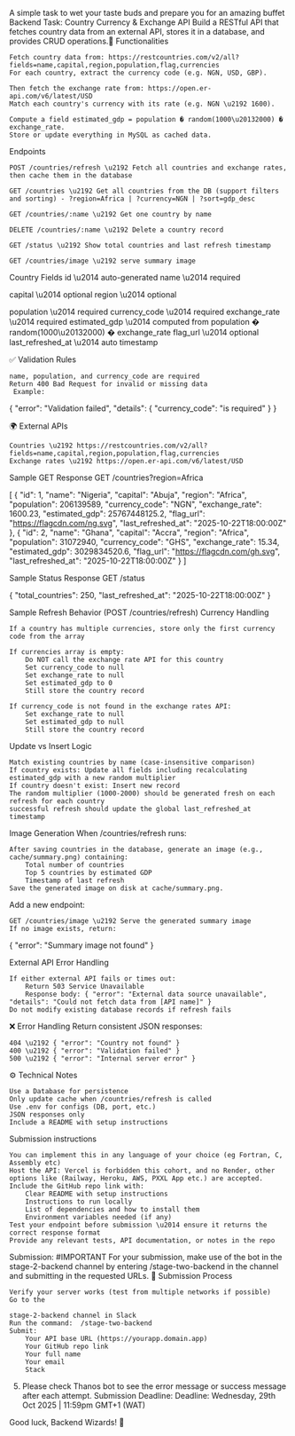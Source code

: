 A simple task to wet your taste buds and prepare you for an amazing buffet Backend Task: Country Currency & Exchange API
Build a RESTful API that fetches country data from an external API, stores it in a database, and provides CRUD operations.:jigsaw: Functionalities

    Fetch country data from: https://restcountries.com/v2/all?fields=name,capital,region,population,flag,currencies
    For each country, extract the currency code (e.g. NGN, USD, GBP).
    
    Then fetch the exchange rate from: https://open.er-api.com/v6/latest/USD
    Match each country's currency with its rate (e.g. NGN \u2192 1600).
    
    Compute a field estimated_gdp = population � random(1000\u20132000) � exchange_rate.
    Store or update everything in MySQL as cached data.

Endpoints

    POST /countries/refresh \u2192 Fetch all countries and exchange rates, then cache them in the database
    
    GET /countries \u2192 Get all countries from the DB (support filters and sorting) - ?region=Africa | ?currency=NGN | ?sort=gdp_desc
    
    GET /countries/:name \u2192 Get one country by name
    
    DELETE /countries/:name \u2192 Delete a country record
    
    GET /status \u2192 Show total countries and last refresh timestamp
    
    GET /countries/image \u2192 serve summary image

Country Fields
 id \u2014 auto-generated
 name \u2014 required

 capital \u2014 optional
 region \u2014 optional
 
 population \u2014 required
 currency_code \u2014 required
 exchange_rate \u2014 required
 estimated_gdp \u2014 computed from population � random(1000\u20132000) � exchange_rate
 flag_url \u2014 optional
 last_refreshed_at \u2014 auto timestamp


:white_check_mark: Validation Rules

    name, population, and currency_code are required
    Return 400 Bad Request for invalid or missing data
     Example:


{
  "error": "Validation failed",
  "details": {
    "currency_code": "is required"
  }
}

:earth_africa: External APIs

    Countries \u2192 https://restcountries.com/v2/all?fields=name,capital,region,population,flag,currencies
    Exchange rates \u2192 https://open.er-api.com/v6/latest/USD

Sample GET Response
GET /countries?region=Africa


[
  {
    "id": 1,
    "name": "Nigeria",
    "capital": "Abuja",
    "region": "Africa",
    "population": 206139589,
    "currency_code": "NGN",
    "exchange_rate": 1600.23,
    "estimated_gdp": 25767448125.2,
    "flag_url": "https://flagcdn.com/ng.svg",
    "last_refreshed_at": "2025-10-22T18:00:00Z"
  },
  {
    "id": 2,
    "name": "Ghana",
    "capital": "Accra",
    "region": "Africa",
    "population": 31072940,
    "currency_code": "GHS",
    "exchange_rate": 15.34,
    "estimated_gdp": 3029834520.6,
    "flag_url": "https://flagcdn.com/gh.svg",
    "last_refreshed_at": "2025-10-22T18:00:00Z"
  }
]

Sample Status Response
GET /status


{
  "total_countries": 250,
  "last_refreshed_at": "2025-10-22T18:00:00Z"
}

Sample
Refresh Behavior (POST /countries/refresh)
Currency Handling

    If a country has multiple currencies, store only the first currency code from the array
    
    If currencies array is empty:
        Do NOT call the exchange rate API for this country
        Set currency_code to null
        Set exchange_rate to null
        Set estimated_gdp to 0
        Still store the country record
    
    If currency_code is not found in the exchange rates API:
        Set exchange_rate to null
        Set estimated_gdp to null
        Still store the country record

Update vs Insert Logic

    Match existing countries by name (case-insensitive comparison)
    If country exists: Update all fields including recalculating estimated_gdp with a new random multiplier
    If country doesn't exist: Insert new record
    The random multiplier (1000-2000) should be generated fresh on each refresh for each country
    successful refresh should update the global last_refreshed_at timestamp

Image Generation
When /countries/refresh runs:

    After saving countries in the database, generate an image (e.g., cache/summary.png) containing:
        Total number of countries
        Top 5 countries by estimated GDP
        Timestamp of last refresh
    Save the generated image on disk at cache/summary.png.

Add a new endpoint:

    GET /countries/image \u2192 Serve the generated summary image
    If no image exists, return:

{ "error": "Summary image not found" }

External API Error Handling

    If either external API fails or times out:
        Return 503 Service Unavailable
        Response body: { "error": "External data source unavailable", "details": "Could not fetch data from [API name]" }
    Do not modify existing database records if refresh fails

:x: Error Handling
 Return consistent JSON responses:

    404 \u2192 { "error": "Country not found" }
    400 \u2192 { "error": "Validation failed" }
    500 \u2192 { "error": "Internal server error" }

:gear: Technical Notes

    Use a Database for persistence
    Only update cache when /countries/refresh is called
    Use .env for configs (DB, port, etc.)
    JSON responses only
    Include a README with setup instructions

Submission instructions

    You can implement this in any language of your choice (eg Fortran, C, Assembly etc)
    Host the API: Vercel is forbidden this cohort, and no Render, other options like (Railway, Heroku, AWS, PXXL App etc.) are accepted.
    Include the GitHub repo link with:
        Clear README with setup instructions
        Instructions to run locally
        List of dependencies and how to install them
        Environment variables needed (if any)
    Test your endpoint before submission \u2014 ensure it returns the correct response format
    Provide any relevant tests, API documentation, or notes in the repo

Submission: #IMPORTANT
For your submission, make use of the bot in the
stage-2-backend channel by entering /stage-two-backend in the channel and submitting in the requested URLs.
:pushpin: Submission Process

    Verify your server works (test from multiple networks if possible)
    Go to the 

    stage-2-backend channel in Slack
    Run the command:  /stage-two-backend
    Submit:
        Your API base URL (https://yourapp.domain.app)
        Your GitHub repo link
        Your full name
        Your email
        Stack

 5.  Please check Thanos bot to see the error message or success message after each attempt.
Submission Deadline: Deadline: Wednesday, 29th Oct 2025 | 11:59pm GMT+1 (WAT)

Good luck, Backend Wizards! :rocket: